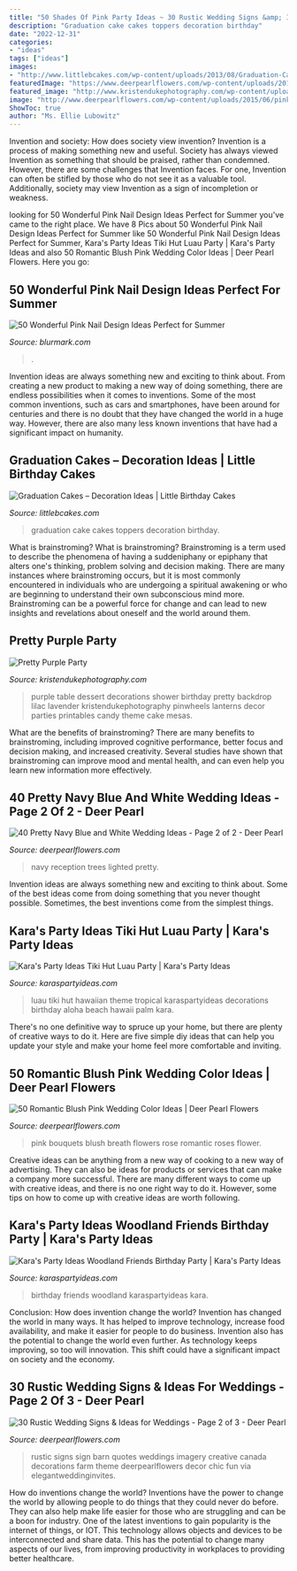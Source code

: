 ```yaml
---
title: "50 Shades Of Pink Party Ideas ~ 30 Rustic Wedding Signs &amp; Ideas For Weddings"
description: "Graduation cake cakes toppers decoration birthday"
date: "2022-12-31"
categories:
- "ideas"
tags: ["ideas"]
images:
- "http://www.littlebcakes.com/wp-content/uploads/2013/08/Graduation-Cake-Toppers.jpg"
featuredImage: "https://www.deerpearlflowers.com/wp-content/uploads/2016/05/rustic-wedding-signs-family-creative-imagery.jpg"
featured_image: "http://www.kristendukephotography.com/wp-content/uploads/2013/04/pinwheels-and-lanterns.jpg"
image: "http://www.deerpearlflowers.com/wp-content/uploads/2015/06/pink-rose-and-babys-breath-wedding-bouquets.jpg"
ShowToc: true
author: "Ms. Ellie Lubowitz"
---
```



Invention and society: How does society view invention?
Invention is a process of making something new and useful. Society has always viewed Invention as something that should be praised, rather than condemned. However, there are some challenges that Invention faces. For one, Invention can often be stifled by those who do not see it as a valuable tool. Additionally, society may view Invention as a sign of incompletion or weakness.

	

		
looking for 50 Wonderful Pink Nail Design Ideas Perfect for Summer you've came to the right place. We have 8 Pics about 50 Wonderful Pink Nail Design Ideas Perfect for Summer like 50 Wonderful Pink Nail Design Ideas Perfect for Summer, Kara&#039;s Party Ideas Tiki Hut Luau Party | Kara&#039;s Party Ideas and also 50 Romantic Blush Pink Wedding Color Ideas | Deer Pearl Flowers. Here you go:
		
    
## 50 Wonderful Pink Nail Design Ideas Perfect For Summer

<img loading=lazy src="https://www.blurmark.com/wp-content/uploads/2017/04/Pink-Glitter-Square-Nails.jpg" onerror="this.onerror=null;this.src='https://tse3.mm.bing.net/th?id=OIP.loFrelGOXINxq_krc6L3AAHaHa&amp;pid=15.1';" alt="50 Wonderful Pink Nail Design Ideas Perfect for Summer">

_Source: blurmark.com_

>. 

	

Invention ideas are always something new and exciting to think about. From creating a new product to making a new way of doing something, there are endless possibilities when it comes to inventions. Some of the most common inventions, such as cars and smartphones, have been around for centuries and there is no doubt that they have changed the world in a huge way. However, there are also many less known inventions that have had a significant impact on humanity.

    
## Graduation Cakes – Decoration Ideas | Little Birthday Cakes

<img loading=lazy src="http://www.littlebcakes.com/wp-content/uploads/2013/08/Graduation-Cake-Toppers.jpg" onerror="this.onerror=null;this.src='https://tse4.mm.bing.net/th?id=OIP.GEvL3MfpjukUEMgKXFfw4gHaJ4&amp;pid=15.1';" alt="Graduation Cakes – Decoration Ideas | Little Birthday Cakes">

_Source: littlebcakes.com_

>graduation cake cakes toppers decoration birthday. 

	

What is brainstroming?
What is brainstroming? Brainstroming is a term used to describe the phenomena of having a suddeniphany or epiphany that alters one's thinking, problem solving and decision making. There are many instances where brainstroming occurs, but it is most commonly encountered in individuals who are undergoing a spiritual awakening or who are beginning to understand their own subconscious mind more. Brainstroming can be a powerful force for change and can lead to new insights and revelations about oneself and the world around them.

    
## Pretty Purple Party

<img loading=lazy src="http://www.kristendukephotography.com/wp-content/uploads/2013/04/pinwheels-and-lanterns.jpg" onerror="this.onerror=null;this.src='https://tse1.mm.bing.net/th?id=OIP.RbMluRIE3bePraifrs-tPgHaLG&amp;pid=15.1';" alt="Pretty Purple Party">

_Source: kristendukephotography.com_

>purple table dessert decorations shower birthday pretty backdrop lilac lavender kristendukephotography pinwheels lanterns decor parties printables candy theme cake mesas. 

	

What are the benefits of brainstroming?
There are many benefits to brainstroming, including improved cognitive performance, better focus and decision making, and increased creativity. Several studies have shown that brainstroming can improve mood and mental health, and can even help you learn new information more effectively.

    
## 40 Pretty Navy Blue And White Wedding Ideas - Page 2 Of 2 - Deer Pearl

<img loading=lazy src="https://www.deerpearlflowers.com/wp-content/uploads/2015/08/lighted-trees-for-wedding-reception.jpg" onerror="this.onerror=null;this.src='https://tse3.mm.bing.net/th?id=OIP.7Qm-Ap87SNwfSWYzn9FBpgHaLH&amp;pid=15.1';" alt="40 Pretty Navy Blue and White Wedding Ideas - Page 2 of 2 - Deer Pearl">

_Source: deerpearlflowers.com_

>navy reception trees lighted pretty. 

	

Invention ideas are always something new and exciting to think about. Some of the best ideas come from doing something that you never thought possible. Sometimes, the best inventions come from the simplest things.

    
## Kara&#039;s Party Ideas Tiki Hut Luau Party | Kara&#039;s Party Ideas

<img loading=lazy src="http://karaspartyideas.com/wp-content/uploads/2017/10/Tiki-Hut-Luau-Party-via-Karas-Party-Ideas-KarasPartyIdeas.com20.jpeg" onerror="this.onerror=null;this.src='https://tse2.mm.bing.net/th?id=OIP.C42h-LdD6UsfzHmCw1jIrwHaLJ&amp;pid=15.1';" alt="Kara&#039;s Party Ideas Tiki Hut Luau Party | Kara&#039;s Party Ideas">

_Source: karaspartyideas.com_

>luau tiki hut hawaiian theme tropical karaspartyideas decorations birthday aloha beach hawaii palm kara. 

	

There's no one definitive way to spruce up your home, but there are plenty of creative ways to do it. Here are five simple diy ideas that can help you update your style and make your home feel more comfortable and inviting.

    
## 50 Romantic Blush Pink Wedding Color Ideas | Deer Pearl Flowers

<img loading=lazy src="http://www.deerpearlflowers.com/wp-content/uploads/2015/06/pink-rose-and-babys-breath-wedding-bouquets.jpg" onerror="this.onerror=null;this.src='https://tse2.mm.bing.net/th?id=OIP.vUIP_J_je8JocA6UBYtWKAHaLH&amp;pid=15.1';" alt="50 Romantic Blush Pink Wedding Color Ideas | Deer Pearl Flowers">

_Source: deerpearlflowers.com_

>pink bouquets blush breath flowers rose romantic roses flower. 

	

Creative ideas can be anything from a new way of cooking to a new way of advertising. They can also be ideas for products or services that can make a company more successful. There are many different ways to come up with creative ideas, and there is no one right way to do it. However, some tips on how to come up with creative ideas are worth following.

    
## Kara&#039;s Party Ideas Woodland Friends Birthday Party | Kara&#039;s Party Ideas

<img loading=lazy src="https://karaspartyideas.com/wp-content/uploads/2019/05/Woodland-Friends-Birthday-Party-via-Karas-Party-Ideas-KarasPartyIdeas.com8_.jpg" onerror="this.onerror=null;this.src='https://tse3.mm.bing.net/th?id=OIP.nA22uYf3pAFWqoEWHHvMEwHaLH&amp;pid=15.1';" alt="Kara&#039;s Party Ideas Woodland Friends Birthday Party | Kara&#039;s Party Ideas">

_Source: karaspartyideas.com_

>birthday friends woodland karaspartyideas kara. 

	

Conclusion: How does invention change the world?
Invention has changed the world in many ways. It has helped to improve technology, increase food availability, and make it easier for people to do business. Invention also has the potential to change the world even further. As technology keeps improving, so too will innovation. This shift could have a significant impact on society and the economy.

    
## 30 Rustic Wedding Signs &amp; Ideas For Weddings - Page 2 Of 3 - Deer Pearl

<img loading=lazy src="https://www.deerpearlflowers.com/wp-content/uploads/2016/05/rustic-wedding-signs-family-creative-imagery.jpg" onerror="this.onerror=null;this.src='https://tse4.mm.bing.net/th?id=OIP.UYCb3Amk4YMVq6HM7J8ItwHaLH&amp;pid=15.1';" alt="30 Rustic Wedding Signs &amp; Ideas for Weddings - Page 2 of 3 - Deer Pearl">

_Source: deerpearlflowers.com_

>rustic signs sign barn quotes weddings imagery creative canada decorations farm theme deerpearlflowers decor chic fun via elegantweddinginvites. 

	

How do inventions change the world?
Inventions have the power to change the world by allowing people to do things that they could never do before. They can also help make life easier for those who are struggling and can be a boon for industry. One of the latest inventions to gain popularity is the internet of things, or IOT. This technology allows objects and devices to be interconnected and share data. This has the potential to change many aspects of our lives, from improving productivity in workplaces to providing better healthcare.

